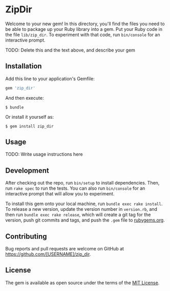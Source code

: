 # ZipDir

Welcome to your new gem! In this directory, you'll find the files you need to be able to package up your Ruby library into a gem. Put your Ruby code in the file `lib/zip_dir`. To experiment with that code, run `bin/console` for an interactive prompt.

TODO: Delete this and the text above, and describe your gem

## Installation

Add this line to your application's Gemfile:

```ruby
gem 'zip_dir'
```

And then execute:

    $ bundle

Or install it yourself as:

    $ gem install zip_dir

## Usage

TODO: Write usage instructions here

## Development

After checking out the repo, run `bin/setup` to install dependencies. Then, run `rake spec` to run the tests. You can also run `bin/console` for an interactive prompt that will allow you to experiment.

To install this gem onto your local machine, run `bundle exec rake install`. To release a new version, update the version number in `version.rb`, and then run `bundle exec rake release`, which will create a git tag for the version, push git commits and tags, and push the `.gem` file to [rubygems.org](https://rubygems.org).

## Contributing

Bug reports and pull requests are welcome on GitHub at https://github.com/[USERNAME]/zip_dir.


## License

The gem is available as open source under the terms of the [MIT License](http://opensource.org/licenses/MIT).

